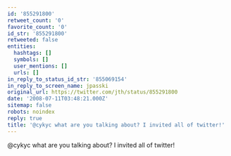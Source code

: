 ```yaml
---
id: '855291800'
retweet_count: '0'
favorite_count: '0'
id_str: '855291800'
retweeted: false
entities:
  hashtags: []
  symbols: []
  user_mentions: []
  urls: []
in_reply_to_status_id_str: '855069154'
in_reply_to_screen_name: jpasski
original_url: https://twitter.com/jth/status/855291800
date: '2008-07-11T03:48:21.000Z'
sitemap: false
robots: noindex
reply: true
title: '@cykyc what are you talking about? I invited all of twitter!'
---
```


@cykyc what are you talking about? I invited all of twitter!